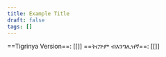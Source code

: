 ```yaml
---
title: Example Title
draft: false
tags: []
---
```

==Tigrinya Version==: [[]]
==ትርጕም ብእንግሊዝኛ==: [[]]